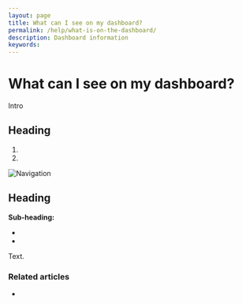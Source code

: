 ```yaml
---
layout: page
title: What can I see on my dashboard?
permalink: /help/what-is-on-the-dashboard/
description: Dashboard information
keywords:
---
```


# What can I see on my dashboard?

Intro

## Heading

1.
2.

![Navigation](images/foldername/file.png)

## Heading

**Sub-heading:**

*
*

Text.

### Related articles

*
